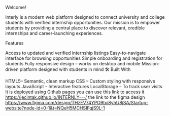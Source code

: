 Welcome!

Interly is a modern web platform designed to connect university and college students with verified internship opportunities. Our mission is to empower students by providing a central place to discover relevant, credible internships and career-launching experiences.

Features

Access to updated and verified internship listings
Easy-to-navigate interface for browsing opportunities
Simple onboarding and registration for students
Fully responsive design – works on desktop and mobile
Mission-driven platform designed with students in mind
🛠️ Built With

HTML5– Semantic, clean markup
CSS – Custom styling with responsive layouts
JavaScript – Interactive features
LocalStorage – To track user visits
It is deployed using Github pages you can use this link to access it https://jecintak.github.io/INTERNLY---/
the link to the figma design https://www.figma.com/design/THzEV74YPO9txi8yhU8jSA/Startup-website?node-id=0-1&t=NQeH5MCHSIFqjS9L-1
